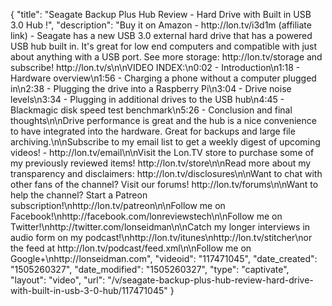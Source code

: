 {
    "title": "Seagate Backup Plus Hub Review - Hard Drive with Built in USB 3.0 Hub !",
    "description": "Buy it on Amazon - http:\/\/lon.tv\/i3d1m (affiliate link) - Seagate has a new USB 3.0 external hard drive that has a powered USB hub built in. It's great for low end computers and compatible with just about anything with a USB port. See more storage: http:\/\/lon.tv\/storage and subscribe! http:\/\/lon.tv\/s\n\nVIDEO INDEX:\n0:02 - Introduction\n1:18 - Hardware overview\n1:56 - Charging a phone without a computer plugged in\n2:38 - Plugging the drive into a Raspberry Pi\n3:04 - Drive noise levels\n3:34 - Plugging in additional drives to the USB hub\n4:45 - Blackmagic disk speed test benchmark\n5:26 - Conclusion and final thoughts\n\nDrive performance is great and the hub is a nice convenience to have integrated into the hardware. Great for backups and large file archiving.\n\nSubscribe to my email list to get a weekly digest of upcoming videos! - http:\/\/lon.tv\/email\n\nVisit the Lon.TV store to purchase some of my previously reviewed items! http:\/\/lon.tv\/store\n\nRead more about my transparency and disclaimers: http:\/\/lon.tv\/disclosures\n\nWant to chat with other fans of the channel? Visit our forums! http:\/\/lon.tv\/forums\n\nWant to help the channel? Start a Patreon subscription!\nhttp:\/\/lon.tv\/patreon\n\nFollow me on Facebook!\nhttp:\/\/facebook.com\/lonreviewstech\n\nFollow me on Twitter!\nhttp:\/\/twitter.com\/lonseidman\n\nCatch my longer interviews in audio form on my podcast!\nhttp:\/\/lon.tv\/itunes\nhttp:\/\/lon.tv\/stitcher\nor the feed at http:\/\/lon.tv\/podcast\/feed.xml\n\nFollow me on Google+\nhttp:\/\/lonseidman.com",
    "videoid": "117471045",
    "date_created": "1505260327",
    "date_modified": "1505260327",
    "type": "captivate",
    "layout": "video",
    "url": "\/v\/seagate-backup-plus-hub-review-hard-drive-with-built-in-usb-3-0-hub\/117471045"
}